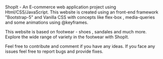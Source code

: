 ShopIt - An E-commerce web application project using Html/CSS/JavaScript.
This website is created using an front-end framework "Bootstrap-5" and Vanilla CSS with concepts like flex-box , media-queries and some animations using @keyframes.

This website is based on footwear - shoes , sandales and much more. 
Explore the wide range of variety in the footwear with ShopIt.

Feel free to contribute and comment if you have any ideas.
If you face any issues feel free to report bugs and provide fixes.

